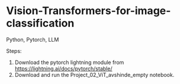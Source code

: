# Vision-Transformers-for-image-classification
Python, Pytorch, LLM

Steps:
1. Download the pytorch lightning module from https://lightning.ai/docs/pytorch/stable/
2. Download and run the Project_02_ViT_avshinde_empty notebook.

